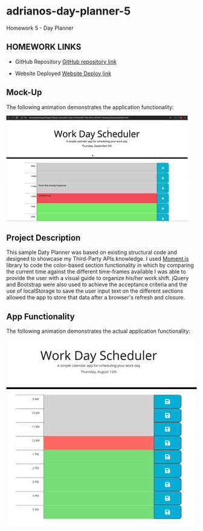 # adrianos-day-planner-5

Homework 5 - Day Planner

## HOMEWORK LINKS

* GitHub Repository [GitHub repository link](https://github.com/AdrianoArmen/adrianos-day-planner-5) 

* Website Deployed [Website Deploy link](https://adrianoarmen.github.io/adrianos-day-planner-5/) 


 ## Mock-Up


The following animation demonstrates the application functionality:

![A user clicks on slots on the color-coded calendar and edits the events.](./assets/img/05-third-party-apis-homework-demo.gif)



## Project Description
This sample Daty Planner was based on existing structural code and designed to showcase my Third-Party APIs knowledge. I used [Moment.js](https://momentjs.com/) library to code the color-based section functionality in which by comparing the current time against the different time-frames available I was able to provide the user with a visual guide to organize his/her work shift. jQuery and Bootstrap were also used to achieve the acceptance criteria and the use of localStorage to save the user input text on the different sections allowed the app to store that data after a browser's refresh and closure.


## App Functionality

The following animation demonstrates the actual application functionality:

![A user saves a task on the work day color-based scheduler and clicks on the save button then refreshes the browser demonstrating localstorage .](./assets/img/appfunctionality.gif)


